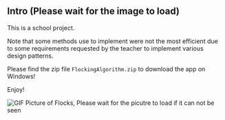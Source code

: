 
## Intro (Please wait for the image to load)
This is a school project.

Note that some methods use to implement were not the most efficient due to some requirements requested by the teacher to implement various design patterns.

Please find the zip file `FlockingAlgorithm.zip` to download the app on Windows!

Enjoy! 

<img alt="GIF Picture of Flocks, Please wait for the picutre to load if it can not be seen" src="./images/Flock.gif"></img>

